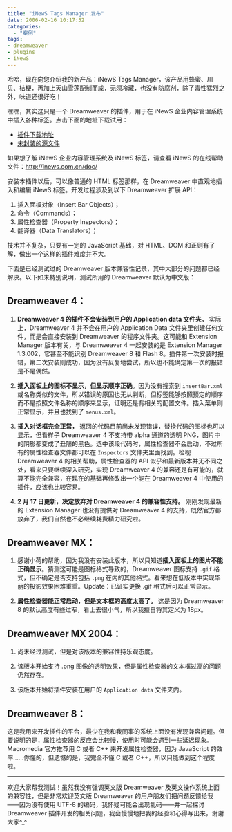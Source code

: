 ```yaml
---
title: "iNewS Tags Manager 发布"
date: 2006-02-16 10:17:52
categories:
  - "案例"
tags:
- dreamweaver
- plugins
- iNewS
---
```

哈哈，现在向您介绍我的新产品：iNewS Tags Manager，该产品用蜂蜜、川贝、桔梗，再加上天山雪莲配制而成，无须冷藏，也没有防腐剂，除了毒性猛烈之外，味道还很好吃！

嘿嘿，其实这只是一个 Dreamweaver 的插件，用于在 iNewS 企业内容管理系统中插入各种标签。点击下面的地址下载试用：

- [插件下载地址](/downloads/iNews.mxp) 
- [未封装的源文件](/downloads/iNews.rar)

如果想了解 iNewS 企业内容管理系统及 iNewS 标签，请查看 iNewS 的在线帮助文件：http://inews.com.cn/doc/

<!-- more -->

安装本插件以后，可以像普通的 HTML 标签那样，在 Dreamweaver 中直观地插入和编辑 iNewS 标签。开发过程涉及到以下 Dreamweaver 扩展 API：

1. 插入面板对象（Insert Bar Objects）； 
2. 命令（Commands）； 
3. 属性检查器（Property Inspectors）； 
4. 翻译器（Data Translators）；

技术并不复杂，只要有一定的 JavaScript 基础，对 HTML、DOM 和正则有了解，做出一个这样的插件难度并不大。 

下面是已经测试过的 Dreamweaver 版本兼容性记录，其中大部分的问题都已经解决。以下如未特别说明，测试所用的 Dreamweaver 默认为中文版：

## Dreamweaver 4： 

1. **Dreamweaver 4 的插件不会安装到用户的 Application data 文件夹。** 实际上，Dreamweaver 4 并不会在用户的 Application Data 文件夹里创建任何文件，而是会直接安装到 Dreamweaver 的程序文件夹。这可能和 Extension Manager 版本有关，与 Dreamweaver 4 一起安装的是 Extension Manager  1.3.002，它甚至不能识别 Dreamweaver 8 和 Flash 8。插件第一次安装时报错，第二次安装则成功，因为没有反复地尝试，所以也不能确定第一次的报错是不是偶然。 

2. **插入面板上的图标不显示，但显示顺序正确**。因为没有搜索到 `insertBar.xml` 或名称类似的文件，所以错误的原因也无从判断，但标签能够按照预定的顺序而不是按照文件名称的顺序来显示，证明还是有相关的配置文件。插入菜单则正常显示，并且也找到了 `menus.xml`。 

3. **插入对话框完全正常，** 返回的代码目前尚未发现错误，替换代码的图标也可以显示，但看样子 Dreamweaver 4 不支持带 alpha 通道的透明 PNG，图片中的阴影都变成了丑陋的黑色。选中该段代码时，属性检查器不会启动，不过所有的属性检查器文件都可以在 `Inspectors` 文件夹里面找到。检视 Dreamweaver 4 的相关帮助，属性检查器的 API 似乎和最新版本并无不同之处，看来只要继续深入研究，实现 Dreamweaver 4 的兼容还是有可能的，就算不能完全兼容，在现在的基础再修改出一个能在 Dreamweaver 4 中使用的插件，应该也比较容易。 

4. **2 月 17 日更新，决定放弃对 Dreamweaver 4 的兼容性支持。** 刚刚发现最新的 Extension Manager 也没有提供对 Dreamweaver 4 的支持，既然官方都放弃了，我们自然也不必继续耗费精力研究啦。

## Dreamweaver MX： 
1. 感谢小荷的帮助，因为我没有安装此版本，所以只知道**插入面板上的图片不能正确显示**。猜测这可能是图标格式导致的，Dreamweaver 图标支持 `.gif` 格式，但不确定是否支持包括 `.png` 在内的其他格式。看来想在低版本中实现华丽的投影效果困难重重。Update：已证实更换 .gif 格式后可以正常显示。 

2. **属性检查器能正常启动，但是文本框的高度太高了。** 这是因为 Dreamweaver 8 的默认高度有些过窄，看上去很小气，所以我擅自将其定义为 18px。

## Dreamweaver MX 2004： 
1. 尚未经过测试，但是对该版本的兼容性持乐观态度。 

2. 该版本开始支持 .png 图像的透明效果，但是属性检查器的文本框过高的问题仍然存在。 
3. 该版本开始将插件安装在用户的 `Application data` 文件夹内。

## Dreamweaver 8： 
这是我用来开发插件的平台，最少在我和我同事的系统上面没有发现兼容问题。但要说明的是，属性检查器的反应会比较慢，使用时可能会遇到一些延迟现象。Macromedia 官方推荐用 C 或者 C++ 来开发属性检查器，因为 JavaScript 的效率……你懂的，但遗憾的是，我完全不懂 C 或者 C++，所以只能做到这个程度啦。

---

欢迎大家帮我测试！虽然我没有强调英文版 Dreamweaver 及英文操作系统上面的兼容性，但是非常欢迎英文版 Dreamweaver 的用户朋友们把问题反馈给我——因为没有使用 UTF-8 的编码，我怀疑可能会出现乱码——并一起探讨 Dreamweaver 插件开发的相关问题，我会慢慢地把我的经验和心得写出来，谢谢大家^_^